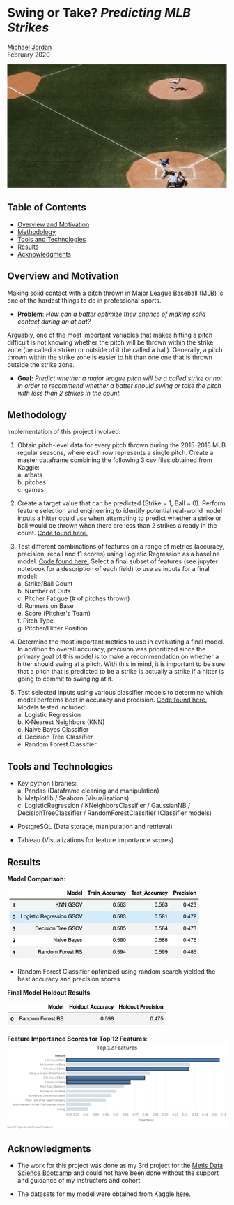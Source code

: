# Swing or Take? *Predicting MLB Strikes*

[Michael Jordan](https://www.linkedin.com/in/michaeljoshuajordan/)  
February 2020 

![cover image](images/coverimage.png)

## Table of Contents
* [Overview and Motivation](#overview-and-motivation)
* [Methodology](#methodology)
* [Tools and Technologies](#tools-and-technologies)
* [Results](#results)
* [Acknowledgments](#acknowledgments)

## Overview and Motivation
Making solid contact with a pitch thrown in Major League Baseball (MLB) is one of the hardest things to do in professional sports.
- **Problem**: *How can a batter optimize their chance of making solid contact during an at bat?*

Arguably, one of the most important variables that makes hitting a pitch difficult is not knowing whether the pitch will be thrown within the strike zone (be called a strike) or outside of it (be called a ball). Generally, a pitch thrown within the strike zone is easier to hit than one one that is thrown outside the strike zone.
- **Goal:** *Predict whether a major league pitch will be a called strike or not in order to recommend whether a batter should swing or take the pitch with less than 2 strikes in the count.*


## Methodology 
Implementation of this project involved: 

1. Obtain pitch-level data for every pitch thrown during the 2015-2018 MLB regular seasons, where each row represents a single pitch. Create a master dataframe combining the following 3 csv files obtained from Kaggle:  
      a. atbats  
      b. pitches  
      c. games 

2. Create a target value that can be predicted (Strike = 1, Ball = 0). Perform feature selection and engineering to identify potential real-world model inputs a hitter could use when attempting to predict whether a strike or ball would be thrown when there are less than 2 strikes already in the count. [Code found here.](https://github.com/jordanm3/mlb-strike-predictions/blob/master/feature_selection_engineering.ipynb) 

3. Test different combinations of features on a range of metrics (accuracy, precision, recall and f1 scores) using Logistic Regression as a baseline model. [Code found here.](https://github.com/jordanm3/mlb-strike-predictions/blob/master/feature_selection_engineering.ipynb) Select a final subset of features (see jupyter notebook for a description of each field) to use as inputs for a final model:  
      a. Strike/Ball Count  
      b. Number of Outs  
      c. Pitcher Fatigue (# of pitches thrown)  
      d. Runners on Base  
      e. Score (Pitcher's Team)  
      f. Pitch Type  
      g. Pitcher/Hitter Position

4. Determine the most important metrics to use in evaluating a final model. In addition to overall accuracy, precision was prioritized since the primary goal of this model is to make a recommendation on whether a hitter should swing at a pitch. With this in mind, it is important to be sure that a pitch that is predicted to be a strike is actually a strike if a hitter is going to commit to swinging at it. 

5. Test selected inputs using various classifier models to determine which model performs best in accuracy and precision. [Code found here.](https://github.com/jordanm3/street-art-to-fine-art/blob/master/models/autoencoder_model.ipynb) Models tested included:  
      a. Logistic Regression  
      b. K-Nearest Neighbors (KNN)  
      c. Naive Bayes Classifier  
      d. Decision Tree Classifier  
      e. Random Forest Classifier


## Tools and Technologies
- Key python libraries:  
      a. Pandas (Dataframe cleaning and manipulation)   
      b. Matplotlib / Seaborn (Visualizations)  
      c. LogisticRegression / KNeighborsClassifier / GaussianNB / DecisionTreeClassifier / RandomForestClassifier (Classifier models)

- PostgreSQL (Data storage, manipulation and retrieval)

- Tableau (Visualizations for feature importance scores)


## Results
**Model Comparison**:

![model comparison](images/model_performance_test.png)
- Random Forest Classifier optimized using random search yielded the best accuracy and precision scores




**Final Model Holdout Results**:

![holdout_results](images/model_performance_hold_out.png)




**Feature Importance Scores for Top 12 Features**:
![feature_importance](images/feature_importance.png)


## Acknowledgments
- The work for this project was done as my 3rd project for the [Metis Data Science Bootcamp](https://www.thisismetis.com/data-science-bootcamps) and could not have been done without the support and guidance of my instructors and cohort.

- The datasets for my model were obtained from Kaggle [here.](https://www.kaggle.com/pschale/mlb-pitch-data-20152018#games.csv)

